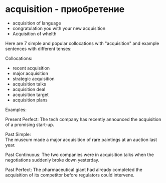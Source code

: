 # acquisition - приобретение


- acquisition of language
- congratulation you with your new acquisition
- Acquisition of whelth


Here are 7 simple and popular collocations with "acquisition" and example sentences with different tenses:

Collocations:

- recent acquisition
- major acquisition 
- strategic acquisition
- acquisition talks
- acquisition deal  
- acquisition target
- acquisition plans

Examples:  

Present Perfect:
The tech company has recently announced the acquisition of a promising start-up.

Past Simple:  
The museum made a major acquisition of rare paintings at an auction last year.

Past Continuous:
The two companies were in acquisition talks when the negotiations suddenly broke down yesterday.

Past Perfect:
The pharmaceutical giant had already completed the acquisition of its competitor before regulators could intervene.